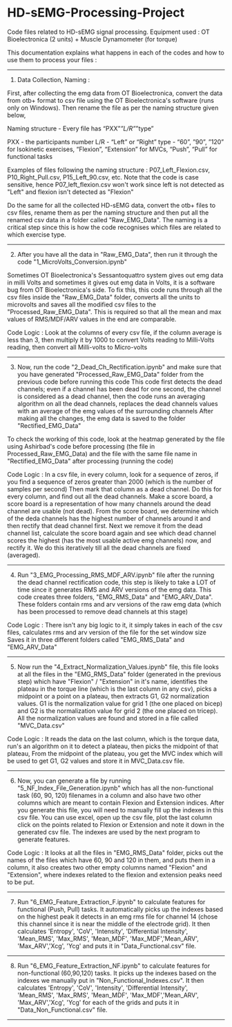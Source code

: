 # HD-sEMG-Processing-Project
Code files related to HD-sEMG signal processing. Equipment used : OT Bioelectronica (2 units) + Muscle Dynamometer (for torque)

This documentation explains what happens in each of the codes and how to use them to process your files :

----------------------------------------------------------------------------------------------------------------------------------------------------------------------------------------

1) Data Collection, Naming :

First, after collecting the emg data from OT Bioelectronica, convert the data from otb+ format to csv file using the OT Bioelectronica's software (runs only on Windows). 
Then rename the file as per the naming structure given below, 

Naming structure - Every file has “PXX”_”L/R”_”type”

PXX - the participants number 
L/R - “Left” or “Right”
type - “60”, ”90”, ”120” for Isokinetic exercises, “Flexion”, “Extension” for MVCs, “Push”, “Pull” for functional tasks

Examples of files following the naming structure : P07_Left_Flexion.csv, P10_Right_Pull.csv, P15_Left_90.csv, etc.
Note that the code is case sensitive, hence P07_left_flexion.csv won't work since left is not detected as "Left" and flexion isn't detected as "Flexion"

Do the same for all the collected HD-sEMG data, convert the otb+ files to csv files, rename them as per the naming structure and then put all the renamed csv 
data in a folder called "Raw_EMG_Data". The naming is a critical step since this is how the code recognises which files are related to which exercise type.

----------------------------------------------------------------------------------------------------------------------------------------------------------------------------------------

2) After you have all the data in "Raw_EMG_Data", then run it through the code "1_MicroVolts_Conversion.ipynb"

Sometimes OT Bioelectronica's Sessantoquattro system gives out emg data in milli Volts and sometimes it gives out emg data in Volts, it is a software bug 
from OT Bioelectronica's side. To fix this, this code runs through all the csv files inside the "Raw_EMG_Data" folder, converts all the units to microvolts and saves all the modified csv files to the "Processed_Raw_EMG_Data". This is required so that all the mean and max values of 
RMS/MDF/ARV values in the end are comparable.

Code Logic : Look at the columns of every csv file, if the column average is less than 3, then multiply it by 1000 to convert Volts reading to Milli-Volts reading, then convert all Milli-volts to Micro-volts

----------------------------------------------------------------------------------------------------------------------------------------------------------------------------------------

3) Now, run the code "2_Dead_Ch_Rectification.ipynb" and make sure that you have generated "Processed_Raw_EMG_Data" folder from the previous code before running this code
This code first detects the dead channels; even if a channel has been dead for one second, the channel is considered as a dead channel,
then the code runs an averaging algorithm on all the dead channels, replaces the dead channels values with an average of the emg values of the surrounding channels
After making all the changes, the emg data is saved to the folder "Rectified_EMG_Data"

To check the working of this code, look at the heatmap generated by the file using Ashirbad's code before processing (the file in Processed_Raw_EMG_Data) 
and the file with the same file name in "Rectified_EMG_Data" after processing (running the code)

Code Logic : In a csv file, in every column, look for a sequence of zeros, if you find a sequence of zeros greater than 2000 (which is the number of samples per second)
Then mark that column as a dead channel. Do this for every column, and find out all the dead channels. Make a score board, a score board is a representation of how many 
channels around the dead channel are usable (not dead). From the score board, we determine which of the deda channels has the highest number of channels around it and 
then rectify that dead channel first. Next we remove it from the dead channel list, calculate the score board again and see which dead channel scores the highest 
(has the most usable active emg channels) now, and rectify it. We do this iteratively till all the dead channels are fixed (averaged).

----------------------------------------------------------------------------------------------------------------------------------------------------------------------------------------

4) Run "3_EMG_Processing_RMS_MDF_ARV.ipynb" file after the running the dead channel rectification code, this step is likely to take a LOT of time
since it generates RMS and ARV versions of the emg data. This code creates three folders, "EMG_RMS_Data" and "EMG_ARV_Data".
These folders contain rms and arv versions of the raw emg data (which has been processed to remove dead channels at this stage)

Code Logic : There isn't any big logic to it, it simply takes in each of the csv files, calculates rms and arv version of the file for the set window size
Saves it in three different folders called "EMG_RMS_Data" and "EMG_ARV_Data"

----------------------------------------------------------------------------------------------------------------------------------------------------------------------------------------

5) Now run the "4_Extract_Normalization_Values.ipynb" file, this file looks at all the files in the "EMG_RMS_Data" folder (generated in the previous step) 
which have "Flexion" / "Extension" in it's name, identifies the plateau in the torque line (which is the last column in any csv), picks a midpoint or a point on a plateau, 
then extracts G1, G2 normalization values. G1 is the normalization value for grid 1 (the one placed on bicep) and G2 is the normalization value for grid 2 
(the one placed on tricep). All the normalization values are found and stored in a file called "MVC_Data.csv"

Code Logic : It reads the data on the last column, which is the torque data, run's an algorithm on it to detect a plateau, then picks the midpoint of that plateau,
From the midpoint of the plateau, you get the MVC index which will be used to get G1, G2 values and store it in MVC_Data.csv file.

----------------------------------------------------------------------------------------------------------------------------------------------------------------------------------------

6) Now, you can generate a file by running "5_NF_Index_File_Generation.ipynb" which has all the non-functional task (60, 90, 120) filenames in a column and also have two other columns which are meant to contain Flexion and Extension indices. After you generate this file, you will need to manually fill up the indexes in this csv file. You can use excel, open up the csv file, plot the last column click on the points related to Flexion or Extension and note it down in the generated csv file. The indexes are used by the next program to generate features.

Code Logic : It looks at all the files in "EMG_RMS_Data" folder, picks out the names of the files which have 60, 90 and 120 in them, and puts them in a column, it also creates two
other empty columns named "Flexion" and "Extension", where indexes related to the flexion and extension peaks need to be put.

----------------------------------------------------------------------------------------------------------------------------------------------------------------------------------------

7) Run "6_EMG_Feature_Extraction_F.ipynb" to calculate features for functional (Push, Pull) tasks. It automatically picks up the indexes based on the highest peak it detects in 
an emg rms file for channel 14 (chose this channel since it is near the middle of the electrode grid). It then calculates 'Entropy', 'CoV', 'Intensity', 'Differential Intensity', 
'Mean_RMS', 'Max_RMS', 'Mean_MDF', 'Max_MDF','Mean_ARV', 'Max_ARV','Xcg', 'Ycg' and puts it in "Data_Functional.csv" file. 

----------------------------------------------------------------------------------------------------------------------------------------------------------------------------------------

8) Run "6_EMG_Feature_Extraction_NF.ipynb" to calculate features for non-functional (60,90,120) tasks. It picks up the indexes based on the indexes we manually put in 
"Non_Functional_Indexes.csv". It then calculates 'Entropy', 'CoV', 'Intensity', 'Differential Intensity', 'Mean_RMS', 'Max_RMS', 'Mean_MDF', 'Max_MDF','Mean_ARV', 'Max_ARV','Xcg', 'Ycg' 
for each of the grids and puts it in "Data_Non_Functional.csv" file. 

----------------------------------------------------------------------------------------------------------------------------------------------------------------------------------------

